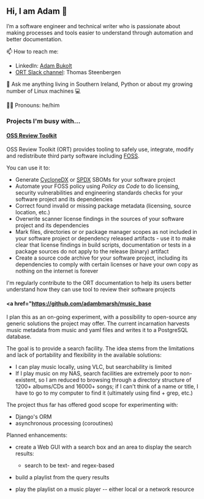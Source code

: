 ## Hi, I am Adam 👋 

I’m a software engineer and technical writer who is passionate about making processes and tools easier to understand through automation and better documentation.

📫 How to reach me:
- LinkedIn: [Adam Bukolt](https://www.linkedin.com/in/adam-bukolt-8216981/)
- [ORT Slack channel](https://join.slack.com/t/ort-talk/shared_invite/zt-1c7yi4sj6-mk7R1fAa6ZdW5MQ6DfAVRg): Thomas Steenbergen

💬 Ask me anything living in Southern Ireland, Python or about my growing number of Linux machines  💻

🏳️‍🌈 Pronouns: he/him

### Projects I'm busy with...

#### <a href="https://github.com/oss-review-toolkit/ort">OSS Review Toolkit</a>

OSS Review Toolkit (ORT) provides tooling to safely use, integrate, modify and redistribute third party software including [FOSS](https://en.wikipedia.org/wiki/Free_and_open-source_software). 

You can use it to:
- Generate [CycloneDX](https://cyclonedx.org) or [SPDX](https://spdx.dev) SBOMs for your software project
- Automate your FOSS policy using _Policy as Code_ to do licensing, security vulnerabilities and engineering standards checks for your software project and its dependencies
- Correct found invalid or missing package metadata (licensing, source location, etc.)
- Overwrite scanner license findings in the sources of your software project and its dependencies
- Mark files, directories or or package manager scopes as not included in your software project or dependency released artifacts - use it to make clear that license findings in build scripts, documentation or tests in a package sources do not apply to the release (binary) artifact
- Create a source code archive for your software project, including its dependencies to comply with certain licenses or have your own copy as nothing on the internet is forever

I'm regularly contribute to the ORT documentation to help its users better understand how they can use tool to review their software projects

#### <a href="https://github.com/adambmarsh/music_base</a>

I plan this as an on-going experiment, with a possibility to open-source any
generic solutions the project may offer. The current incarnation harvests music
metadata from music and yaml files and writes it to a PostgreSQL database. 

The goal is to provide a search facility. The idea stems from the limitations and
lack of portability and flexibility in the available solutions:

- I can play music locally, using VLC, but searchability is limited
- If I play music on my NAS, search facilities are extremely poor to
  non-existent, so I am reduced to browsing through a directory structure of
  1200+ albums/CDs and 16000+ songs; if I can't think of a name or title, I have
  to go to my computer to find it (ultimately using find + grep, etc.)

The project thus far has offered good scope for experimenting with:
  - Django's ORM
  - asynchronous processing (coroutines)
  
Planned enhancements:

- create a Web GUI with a search box and an area to display the search results:
  - search to be text- and regex-based

- build a playlist from the query results
- play the playlist on a music player -- either local or a network resource

